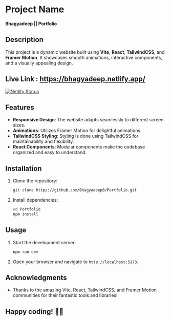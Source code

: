 

# Project Name

**Bhagyadeep || Portfolio**

## Description

This project is a dynamic website built using **Vite**, **React**, **TailwindCSS**, and **Framer Motion**. It showcases smooth animations, interactive components, and a visually appealing design.

## Live Link : https://bhagyadeep.netlify.app/
[![Netlify Status](https://api.netlify.com/api/v1/badges/6f9734b6-4e9b-4546-a406-554e4128e1fa/deploy-status)](https://app.netlify.com/sites/bhagayadeep/deploys)

## Features

- **Responsive Design**: The website adapts seamlessly to different screen sizes.
- **Animations**: Utilizes Framer Motion for delightful animations.
- **TailwindCSS Styling**: Styling is done using TailwindCSS for maintainability and flexibility.
- **React Components**: Modular components make the codebase organized and easy to understand.

## Installation

1. Clone the repository:

    ```bash
    git clone https://github.com/Bhagyadeep0/Portfolio.git
    ```

2. Install dependencies:

    ```bash
    cd Portfolio
    npm install
    ```

## Usage

1. Start the development server:

    ```bash
    npm run dev
    ```

2. Open your browser and navigate to `http://localhost:5173`.

## Acknowledgments

- Thanks to the amazing Vite, React, TailwindCSS, and Framer Motion communities for their fantastic tools and libraries!
###
## Happy coding! 🚀🌟
